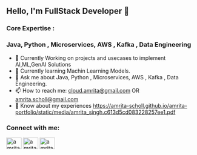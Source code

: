 ## Hello, I'm FullStack Developer 👋

### Core Expertise : 
### Java, Python , Microservices, AWS , Kafka , Data Engineering 

<!--
**amrita-scholl/amrita-scholl** is a ✨ _special_ ✨ repository because its `README.md` (this file) appears on your GitHub profile.
-->

- 🔭 Currently Working on projects and usecases to implement AI,ML,GenAI Solutions
- 🌱 Currently learning Machin Learning Models.
- 💬 Ask me about Java, Python , Microservices, AWS , Kafka , Data Engineering.
- 📫 How to reach me: cloud.amrita@gmail.com OR amrita.scholl@gmail.com
- 📄 Know about my experiences https://amrita-scholl.github.io/amrita-portfolio/static/media/amrita_singh.c613d5cd083228257ee1.pdf
  
<h3 align="left">Connect with me:</h3>
<p align="left">
<a href="https://www.linkedin.com/in/amrita-singh-0431ab1b4/" target="blank"><img align="center" src="https://raw.githubusercontent.com/rahuldkjain/github-profile-readme-generator/master/src/images/icons/Social/linked-in-alt.svg" alt="amritasingh" height="30" width="40" /></a>
<a href="https://www.youtube.com/@amrita-scholl" target="blank"><img align="center" src="https://raw.githubusercontent.com/rahuldkjain/github-profile-readme-generator/master/src/images/icons/Social/youtube.svg" alt="amritasingh" height="30" width="40" /></a>
<a href="https://leetcode.com/amrita-scholl/" target="blank"><img align="center" src="https://raw.githubusercontent.com/rahuldkjain/github-profile-readme-generator/master/src/images/icons/Social/leet-code.svg" alt="amritasingh" height="30" width="40" /></a>
</p>





